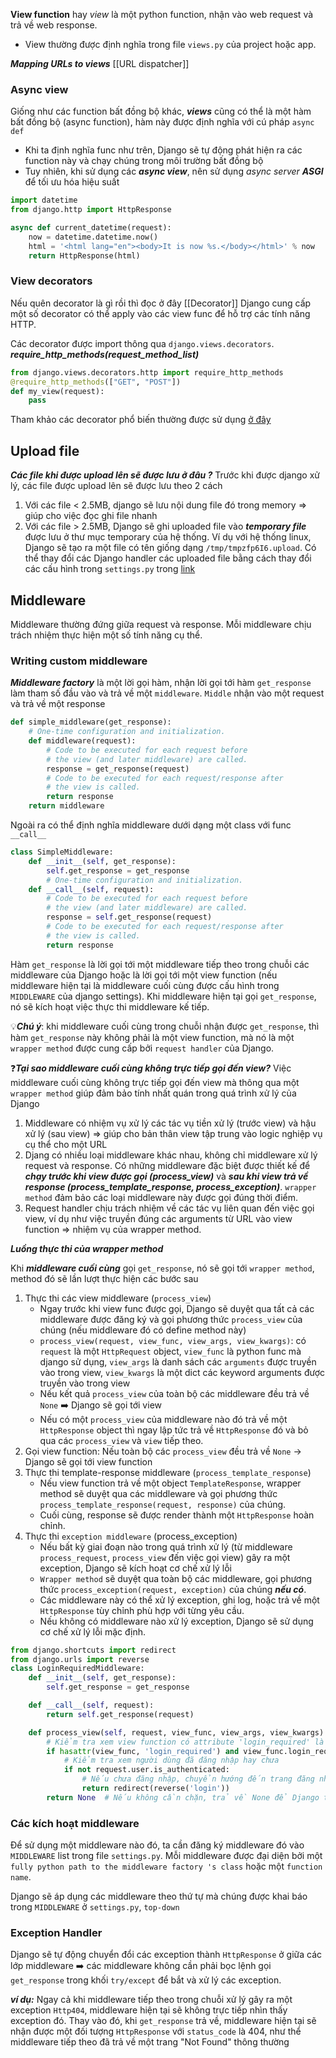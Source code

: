 **View function** hay *view* là một python function, nhận vào web request và trả về web response.
- View thường được định nghĩa trong file `views.py` của project hoặc app.

***Mapping URLs to views*** [[URL dispatcher]]

### Async view
Giống như các function bất đồng bộ khác, ***views*** cũng có thể là một hàm bất đồng bộ (async function), hàm này được định nghĩa với cú pháp `async def`
- Khi ta định nghĩa func như trên, Django sẽ tự động phát hiện ra các function này và chạy chúng trong môi trường bất đồng bộ
- Tuy nhiên, khi sử dụng các ***async view***, nên sử dụng *async server* ***ASGI*** để tối ưu hóa hiệu suất
```python
import datetime
from django.http import HttpResponse

async def current_datetime(request):
    now = datetime.datetime.now()
    html = '<html lang="en"><body>It is now %s.</body></html>' % now
    return HttpResponse(html)
```

### View decorators

Nếu quên decorator là gì rồi thì đọc ở đây [[Decorator]]
Django cung cấp một số decorator có thể apply vào các view func để hỗ trợ các tính năng HTTP.

Các decorator được import thông qua `django.views.decorators`. 
***require_http_methods(request_method_list)***
```python
from django.views.decorators.http import require_http_methods
@require_http_methods(["GET", "POST"])
def my_view(request):
    pass
```

Tham khảo các decorator phổ biến thường được sử dụng [ở đây](https://docs.djangoproject.com/en/5.1/topics/http/decorators/)

## Upload file

***Các file khi được upload lên sẽ được lưu ở đâu ?***
Trước khi được django xử lý, các file được upload lên sẽ được lưu theo 2 cách
1. Với các file < 2.5MB, django sẽ lưu nội dung file đó trong memory => giúp cho việc đọc ghi file nhanh
2. Với các file > 2.5MB, Django sẽ ghi uploaded file vào ***temporary file*** được lưu ở thư mục temporary của hệ thống. Ví dụ với hệ thống linux, Django sẽ tạo ra một file có tên giống dạng `/tmp/tmpzfp6I6.upload`.
Có thể thay đổi các Django handler các uploaded file bằng cách thay đổi các cấu hình trong `settings.py` trong [link](https://docs.djangoproject.com/en/5.1/ref/settings/#file-upload-settings)


## Middleware
Middleware thường đứng giữa request và response. Mỗi middleware chịu trách nhiệm thực hiện một số tính năng cụ thể.

### Writing custom middleware
***Middleware factory*** là một lời gọi hàm, nhận lời gọi tới hàm `get_response` làm tham số đầu vào và trả về một `middleware`. `Middle` nhận vào một request và trả về một response
```python
def simple_middleware(get_response):
    # One-time configuration and initialization.
    def middleware(request):
        # Code to be executed for each request before
        # the view (and later middleware) are called.
        response = get_response(request)
        # Code to be executed for each request/response after
        # the view is called.
        return response
    return middleware
```

Ngoài ra có thể định nghĩa middleware dưới dạng một class với func `__call__`
```python
class SimpleMiddleware:
    def __init__(self, get_response):
        self.get_response = get_response
        # One-time configuration and initialization.
    def __call__(self, request):
        # Code to be executed for each request before
        # the view (and later middleware) are called.
        response = self.get_response(request)
        # Code to be executed for each request/response after
        # the view is called.
        return response
```

Hàm `get_response` là lời gọi tới một middleware tiếp theo trong chuỗi các middleware của Django hoặc là lời gọi tới một view function (nếu middleware hiện tại là middleware cuối cùng được cấu hình trong `MIDDLEWARE` của django settings).
Khi middleware hiện tại gọi `get_response`, nó sẽ kích hoạt việc thực thi middleware kế tiếp.

💡***Chú ý***: khi middleware cuối cùng trong chuỗi nhận được `get_response`, thì hàm `get_response` này không phải là một view function, mà nó là một `wrapper method` được cung cấp bởi `request handler` của Django.

❓***Tại sao middleware cuối cùng không trực tiếp gọi đến view?***
Việc middleware cuối cùng không trực tiếp gọi đến view mà thông qua một `wrapper method` giúp đảm bảo tính nhất quán trong quá trình xử lý của Django
1. Middleware có nhiệm vụ xử lý các tác vụ tiền xử lý (trước view) và hậu xử lý (sau view) => giúp cho bản thân view tập trung vào logic nghiệp vụ cụ thể cho một URL
2. Djang có nhiều loại middleware khác nhau, không chỉ middleware xử lý request và response. Có những middleware đặc biệt được thiết kế để ***chạy trước khi view được gọi (process_view)*** và ***sau khi view trả về response (process_template_response, process_exception)***. `wrapper method` đảm bảo các loại middleware này được gọi đúng thời điểm.
3. Request handler chịu trách nhiệm về các tác vụ liên quan đến việc gọi view, ví dụ như việc truyền đúng các arguments từ URL vào view function => nhiệm vụ của wrapper method.

***Luồng thực thi của wrapper method***

Khi ***middleware cuối cùng*** gọi `get_response`, nó sẽ gọi tới `wrapper method`, method đó sẽ lần lượt thực hiện các bước sau
1. Thực thi các view middleware (`process_view`)
	- Ngay trước khi view func được gọi, Django sẽ duyệt qua tất cả các middleware được đăng ký và gọi phương thức `process_view` của chúng (nếu middleware đó có define method này)
	- `process_view(request, view_func, view_args, view_kwargs)`: có `request` là một `HttpRequest` object, `view_func` là python func mà django sử dụng, `view_args` là danh sách các `arguments` được truyền vào trong view, `view_kwargs` là một dict các keyword arguments được truyền vào trong view
	- Nếu kết quả `process_view` của toàn bộ các middleware đều trả về `None` ➡️ Django sẽ gọi tới view
	- Nếu có một `process_view` của middleware nào đó trả về một `HttpResponse` object thì ngay lập tức trả về `HttpResponse` đó và bỏ qua các `process_view`  và `view` tiếp theo.
2. Gọi view function: Nếu toàn bộ các `process_view` đều trả về `None` -> Django sẽ gọi tới view function
3. Thực thi  template-response middleware (`process_template_response`)
	* Nếu view function trả về một object `TemplateResponse`, wrapper method sẽ duyệt qua các middleware và gọi phương thức `process_template_response(request, response)` của chúng.
	* Cuối cùng, response sẽ được render thành một `HttpResponse` hoàn chỉnh.
4. Thực thi `exception middleware` (process_exception)
	* Nếu bất kỳ giai đoạn nào trong quá trình xử lý (từ middleware `process_request`, `process_view` đến việc gọi view) gây ra một exception, Django sẽ kích hoạt cơ chế xử lý lỗi
	* `Wrapper method` sẽ duyệt qua toàn bộ các middleware, gọi phương thức `process_exception(request, exception)` của chúng ***nếu có***.
	* Các middleware này có thể xử lý exception, ghi log, hoặc trả về một `HttpResponse` tùy chỉnh phù hợp với từng yêu cầu.
	* Nếu không có middleware nào xử lý exception, Django sẽ sử dụng cơ chế xử lý lỗi mặc định.
```python
from django.shortcuts import redirect
from django.urls import reverse
class LoginRequiredMiddleware:
    def __init__(self, get_response):
        self.get_response = get_response

    def __call__(self, request):
        return self.get_response(request)

    def process_view(self, request, view_func, view_args, view_kwargs):
        # Kiểm tra xem view function có attribute 'login_required' là True hay không
        if hasattr(view_func, 'login_required') and view_func.login_required:
            # Kiểm tra xem người dùng đã đăng nhập hay chưa
            if not request.user.is_authenticated:
                # Nếu chưa đăng nhập, chuyển hướng đến trang đăng nhập
                return redirect(reverse('login'))
        return None  # Nếu không cần chặn, trả về None để Django tiếp tục xử lý
```

### Các kích hoạt middleware
Để sử dụng một middleware nào đó, ta cần đăng ký middleware đó vào `MIDDLEWARE` list trong file `settings.py`. Mỗi middleware được đại diện bởi một `fully python path to the middleware factory 's class` hoặc một `function name`.

Django sẽ áp dụng các middleware theo thứ tự mà chúng được khai báo trong `MIDDLEWARE` ở `settings.py`, `top-down`

### Exception Handler
Django sẽ tự động chuyển đổi các exception thành `HttpResponse` ở giữa các lớp middleware ➡️ các middleware không cần phải bọc lệnh gọi `get_response` trong khối `try/except` để bắt và xử lý các exception.

***ví dụ:*** Ngay cả khi middleware tiếp theo trong chuỗi xử lý gây ra một exception `Http404`, middleware hiện tại sẽ không trực tiếp nhìn thấy exception đó. Thay vào đó, khi `get_response` trả về, middleware hiện tại sẽ nhận được một đối tượng `HttpResponse` với `status_code` là 404, như thể middleware tiếp theo đã trả về một trang "Not Found" thông thường

